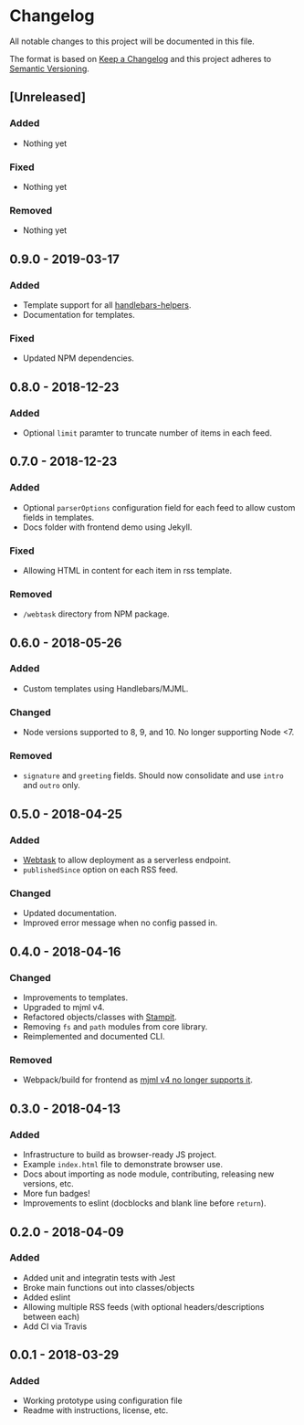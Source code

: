 # Changelog
All notable changes to this project will be documented in this file.

The format is based on [Keep a Changelog](http://keepachangelog.com/en/1.0.0/)
and this project adheres to [Semantic Versioning](http://semver.org/spec/v2.0.0.html).

## [Unreleased]

### Added
- Nothing yet

### Fixed
- Nothing yet

### Removed
- Nothing yet

## 0.9.0 - 2019-03-17

### Added
- Template support for all [handlebars-helpers](https://github.com/helpers/handlebars-helpers).
- Documentation for templates.

### Fixed
- Updated NPM dependencies.

## 0.8.0 - 2018-12-23

### Added
- Optional `limit` paramter to truncate number of items in each feed.

## 0.7.0 - 2018-12-23

### Added
- Optional `parserOptions` configuration field for each feed to allow custom fields in templates.
- Docs folder with frontend demo using Jekyll.

### Fixed
- Allowing HTML in content for each item in rss template.

### Removed
- `/webtask` directory from NPM package.

## 0.6.0 - 2018-05-26

### Added
- Custom templates using Handlebars/MJML.

### Changed
- Node versions supported to 8, 9, and 10. No longer supporting Node <7.

### Removed
- `signature` and `greeting` fields. Should now consolidate and use `intro` and `outro` only.

## 0.5.0 - 2018-04-25

### Added
- [Webtask](https://webtask.io/) to allow deployment as a serverless endpoint.
- `publishedSince` option on each RSS feed.

### Changed
- Updated documentation.
- Improved error message when no config passed in.

## 0.4.0 - 2018-04-16

### Changed
- Improvements to templates.
- Upgraded to mjml v4.
- Refactored objects/classes with [Stampit](https://github.com/stampit-org/stampit).
- Removing `fs` and `path` modules from core library.
- Reimplemented and documented CLI.

### Removed
- Webpack/build for frontend as [mjml v4 no longer supports it](https://github.com/mjmlio/mjml/issues/438#issuecomment-302712905).

## 0.3.0 - 2018-04-13

### Added
- Infrastructure to build as browser-ready JS project.
- Example `index.html` file to demonstrate browser use.
- Docs about importing as node module, contributing, releasing new versions, etc.
- More fun badges!
- Improvements to eslint (docblocks and blank line before `return`).

## 0.2.0 - 2018-04-09

### Added
- Added unit and integratin tests with Jest
- Broke main functions out into classes/objects
- Added eslint
- Allowing multiple RSS feeds (with optional headers/descriptions between each)
- Add CI via Travis

## 0.0.1 - 2018-03-29

### Added
- Working prototype using configuration file
- Readme with instructions, license, etc.

